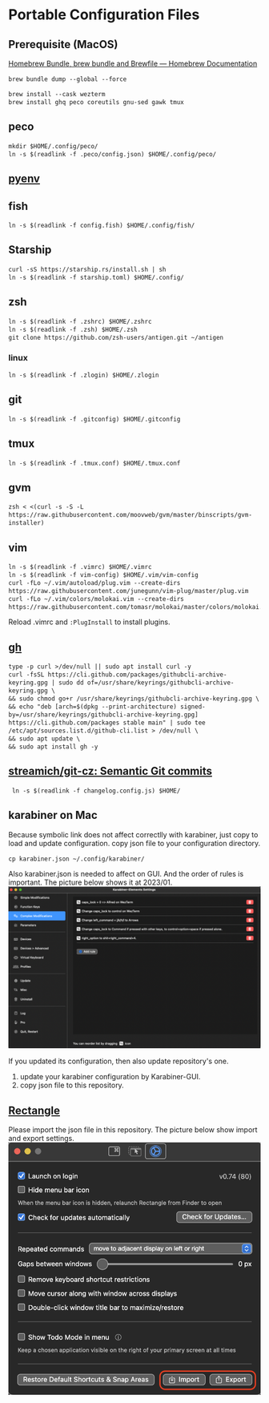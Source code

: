 # Portable Configuration Files
## Prerequisite (MacOS)
[Homebrew Bundle, brew bundle and Brewfile — Homebrew Documentation](https://docs.brew.sh/Brew-Bundle-and-Brewfile)
```shell
brew bundle dump --global --force
```
```shell
brew install --cask wezterm
brew install ghq peco coreutils gnu-sed gawk tmux
```

## peco
```shell
mkdir $HOME/.config/peco/
ln -s $(readlink -f .peco/config.json) $HOME/.config/peco/
```

## [pyenv](https://github.com/pyenv/pyenv)

## fish
```shell
ln -s $(readlink -f config.fish) $HOME/.config/fish/
```

## Starship
```shell
curl -sS https://starship.rs/install.sh | sh
ln -s $(readlink -f starship.toml) $HOME/.config/
```

## zsh
```shell
ln -s $(readlink -f .zshrc) $HOME/.zshrc
ln -s $(readlink -f .zsh) $HOME/.zsh
git clone https://github.com/zsh-users/antigen.git ~/antigen
```

### linux
```shell
ln -s $(readlink -f .zlogin) $HOME/.zlogin
```

## git
```shell
ln -s $(readlink -f .gitconfig) $HOME/.gitconfig
```

## tmux
```shell
ln -s $(readlink -f .tmux.conf) $HOME/.tmux.conf
```

## gvm
```shell
zsh < <(curl -s -S -L https://raw.githubusercontent.com/moovweb/gvm/master/binscripts/gvm-installer)
```

## vim
```shell
ln -s $(readlink -f .vimrc) $HOME/.vimrc
ln -s $(readlink -f vim-config) $HOME/.vim/vim-config
curl -fLo ~/.vim/autoload/plug.vim --create-dirs https://raw.githubusercontent.com/junegunn/vim-plug/master/plug.vim
curl -fLo ~/.vim/colors/molokai.vim --create-dirs https://raw.githubusercontent.com/tomasr/molokai/master/colors/molokai.vim
```
Reload .vimrc and `:PlugInstall` to install plugins.

## [gh](https://github.com/cli/cli)
```shell
type -p curl >/dev/null || sudo apt install curl -y
curl -fsSL https://cli.github.com/packages/githubcli-archive-keyring.gpg | sudo dd of=/usr/share/keyrings/githubcli-archive-keyring.gpg \
&& sudo chmod go+r /usr/share/keyrings/githubcli-archive-keyring.gpg \
&& echo "deb [arch=$(dpkg --print-architecture) signed-by=/usr/share/keyrings/githubcli-archive-keyring.gpg] https://cli.github.com/packages stable main" | sudo tee /etc/apt/sources.list.d/github-cli.list > /dev/null \
&& sudo apt update \
&& sudo apt install gh -y
```

## [streamich/git-cz: Semantic Git commits](https://github.com/streamich/git-cz) 
```shell
 ln -s $(readlink -f changelog.config.js) $HOME/
```

## karabiner on Mac
Because symbolic link does not affect correctlly with karabiner, just copy to load and update configuration.
copy json file to your configuration directory.
```shell
cp karabiner.json ~/.config/karabiner/
```
Also karabiner.json is needed to affect on GUI. And the order of rules is important.
The picture below shows it at 2023/01.
![karabiner-gui](images/image-karabiner-ui-2023-01-30.png)

If you updated its configuration, then also update repository's one.
1. update your karabiner configuration by Karabiner-GUI.
1. copy json file to this repository.

## [Rectangle](https://rectangleapp.com/)
Please import the json file in this repository.
The picture below show import and export settings.
![rectangle-gui](images/image-rectangle.png)